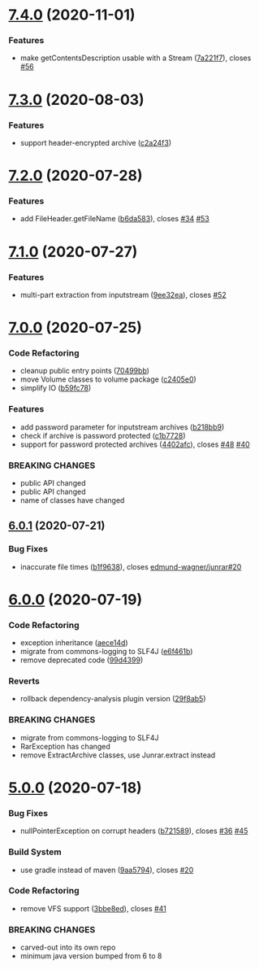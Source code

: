# [7.4.0](https://github.com/junrar/junrar/compare/v7.3.0...v7.4.0) (2020-11-01)


### Features

* make getContentsDescription usable with a Stream ([7a221f7](https://github.com/junrar/junrar/commit/7a221f7686e79d6d5fbd5fbc7573796b4057119d)), closes [#56](https://github.com/junrar/junrar/issues/56)

# [7.3.0](https://github.com/junrar/junrar/compare/v7.2.0...v7.3.0) (2020-08-03)


### Features

* support header-encrypted archive ([c2a24f3](https://github.com/junrar/junrar/commit/c2a24f3c509c4a10b8a03377e117a50013fdb16b))

# [7.2.0](https://github.com/junrar/junrar/compare/v7.1.0...v7.2.0) (2020-07-28)


### Features

* add FileHeader.getFileName ([b6da583](https://github.com/junrar/junrar/commit/b6da583ffbb861219fe20877fb78bf5092996914)), closes [#34](https://github.com/junrar/junrar/issues/34) [#53](https://github.com/junrar/junrar/issues/53)

# [7.1.0](https://github.com/junrar/junrar/compare/v7.0.0...v7.1.0) (2020-07-27)


### Features

* multi-part extraction from inputstream ([9ee32ea](https://github.com/junrar/junrar/commit/9ee32eafc12436b625c020ac96cd2a4e091af972)), closes [#52](https://github.com/junrar/junrar/issues/52)

# [7.0.0](https://github.com/junrar/junrar/compare/v6.0.1...v7.0.0) (2020-07-25)


### Code Refactoring

* cleanup public entry points ([70499bb](https://github.com/junrar/junrar/commit/70499bb89442098048af183ab3ca77fca0fd92da))
* move Volume classes to volume package ([c2405e0](https://github.com/junrar/junrar/commit/c2405e04e1dbeb06b01dff419189105321d243e5))
* simplify IO ([b59fc78](https://github.com/junrar/junrar/commit/b59fc78f10f9b650d73ad72a60e139adb4dff09e))


### Features

* add password parameter for inputstream archives ([b218bb9](https://github.com/junrar/junrar/commit/b218bb973ae2ddbb59cae7ba7558b7accab70091))
* check if archive is password protected ([c1b7728](https://github.com/junrar/junrar/commit/c1b77289ccfcf36061513ae419cf1770b76c0d57))
* support for password protected archives ([4402afc](https://github.com/junrar/junrar/commit/4402afc0c5a6a53e8dc10956b902f2fe0e960c7e)), closes [#48](https://github.com/junrar/junrar/issues/48) [#40](https://github.com/junrar/junrar/issues/40)


### BREAKING CHANGES

* public API changed
* public API changed
* name of classes have changed

## [6.0.1](https://github.com/junrar/junrar/compare/v6.0.0...v6.0.1) (2020-07-21)


### Bug Fixes

* inaccurate file times ([b1f9638](https://github.com/junrar/junrar/commit/b1f96385ff1738c1488b26968f71413f2a5085d4)), closes [edmund-wagner/junrar#20](https://github.com/edmund-wagner/junrar/issues/20)

# [6.0.0](https://github.com/junrar/junrar/compare/v5.0.0...v6.0.0) (2020-07-19)


### Code Refactoring

* exception inheritance ([aece14d](https://github.com/junrar/junrar/commit/aece14d42ec402e40f6600cbdb576b717a4220bc))
* migrate from commons-logging to SLF4J ([e6f461b](https://github.com/junrar/junrar/commit/e6f461b60875e582ac54ee4b8b3a23744d5d97c0))
* remove deprecated code ([99d4399](https://github.com/junrar/junrar/commit/99d43991023ca8d510663f9816a88c7796f7b210))


### Reverts

* rollback dependency-analysis plugin version ([29f8ab5](https://github.com/junrar/junrar/commit/29f8ab5ac250666823324e7b3ded5f1461b8290d))


### BREAKING CHANGES

* migrate from commons-logging to SLF4J
* RarException has changed
* remove ExtractArchive classes, use Junrar.extract instead

# [5.0.0](https://github.com/junrar/junrar/compare/v4.0.0...v5.0.0) (2020-07-18)


### Bug Fixes

* nullPointerException on corrupt headers ([b721589](https://github.com/junrar/junrar/commit/b721589640bdbf142b5e2daebe5fc0d5c8fab388)), closes [#36](https://github.com/junrar/junrar/issues/36) [#45](https://github.com/junrar/junrar/issues/45)


### Build System

* use gradle instead of maven ([9aa5794](https://github.com/junrar/junrar/commit/9aa579434ed50ee4150c696ba359ac7fa3cb557f)), closes [#20](https://github.com/junrar/junrar/issues/20)


### Code Refactoring

* remove VFS support ([3bbe8ed](https://github.com/junrar/junrar/commit/3bbe8eda39fb7d289bfacfda97169de035112416)), closes [#41](https://github.com/junrar/junrar/issues/41)


### BREAKING CHANGES

* carved-out into its own repo
* minimum java version bumped from 6 to 8
